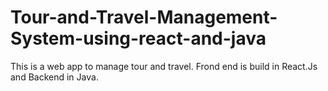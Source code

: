 # Tour-and-Travel-Management-System-using-react-and-java
This is a web app to manage tour and travel. Frond end is build in React.Js and Backend in Java.

